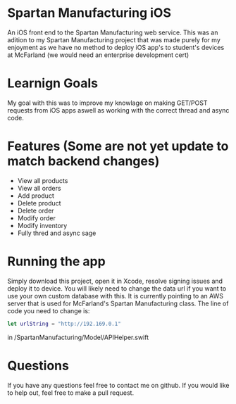 #  Spartan Manufacturing iOS

An iOS front end to the Spartan Manufacturing web service. This was an adition to my Spartan Manufacturing project that was made purely for my enjoyment as we have no method to deploy iOS app's to student's devices at McFarland (we would need an enterprise development cert)

# Learnign Goals

My goal with this was to improve my knowlage on making GET/POST requests from iOS apps aswell as working with the correct thread and async code.

# Features (Some are not yet update to match backend changes)

- View all products
- View all orders
- Add product
- Delete product
- Delete order
- Modify order
- Modify inventory
- Fully thred and async sage

# Running the app

Simply download this project, open it in Xcode, resolve signing issues and deploy it to device. You will likely need to change the data url if you want to use your own custom database with this. It is currently pointing to an AWS server that is used for McFarland's Spartan Manufacturing class. The line of code you need to change is:

```swift
let urlString = "http://192.169.0.1"
```

in /SpartanManufacturing/Model/APIHelper.swift

# Questions

If you have any questions feel free to contact me on github. If you would like to help out, feel free to make a pull request.
